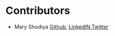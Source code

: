 # **Contributors**

<!-- Contributors Name, Twitter url, Github url, LinkedIN url-->
- Mary Shodiya [Github](https://github.com/MaryShodiya), [LinkedIN](https://www.linkedin.com/in/mary-shodiya/),[Twitter](https://twitter.com/addvokeight)